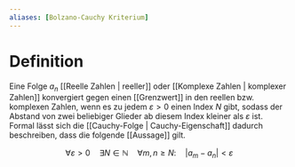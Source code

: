```yaml
---
aliases: [Bolzano-Cauchy Kriterium]
---
```

# Definition
Eine Folge $a_n$ [[Reelle Zahlen | reeller]] oder [[Komplexe Zahlen | komplexer Zahlen]] konvergiert gegen einen [[Grenzwert]] in den reellen bzw. komplexen Zahlen, wenn es zu jedem $\varepsilon > 0$ einen Index $N$ gibt, sodass der Abstand von zwei beliebiger Glieder ab diesem Index kleiner als $\varepsilon$ ist. Formal lässt sich die [[Cauchy-Folge | Cauchy-Eigenschaft]] dadurch beschreiben, dass die folgende [[Aussage]] gilt.

$$\forall \varepsilon>0 \quad \exists N\in\mathbb{N} \quad \forall m,n \ge N \colon \quad \left|a_m-a_n \right|<\varepsilon$$
